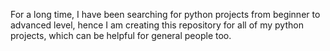 For a long time, I have been searching for python projects from beginner to advanced level, hence I am creating this repository for all of my python projects, which can be helpful for general people too.


